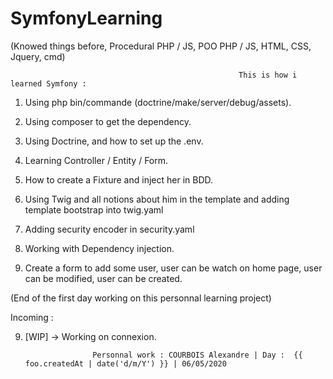 # SymfonyLearning

(Knowed things before, Procedural PHP / JS, POO PHP / JS, HTML, CSS, Jquery, cmd)


                                                       This is how i learned Symfony : 
                                                       

1) Using php bin/commande (doctrine/make/server/debug/assets).

2) Using composer to get the dependency.

2) Using Doctrine, and how to set up the .env.

3) Learning Controller / Entity / Form.

4) How to create a Fixture and inject her in BDD.

5) Using Twig and all notions about him in the template and adding template bootstrap into twig.yaml

6) Adding security encoder in security.yaml

7) Working with Dependency injection.

8) Create a form to add some user, user can be watch on home page, user can be modified, user can be created.

(End of the first day working on this personnal learning project)

Incoming : 

9) [WIP] -> Working on connexion.


                      Personnal work : COURBOIS Alexandre | Day :  {{ foo.createdAt | date('d/m/Y') }} | 06/05/2020
